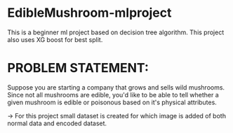 # EdibleMushroom-mlproject
This is a beginner ml project based on decision tree algorithm. This project also uses XG boost for best split.
# PROBLEM STATEMENT:

Suppose you are starting a company that grows and sells wild mushrooms.
Since not all mushrooms are edible, you'd like to be able to tell whether a given mushroom is edible or poisonous based on it's physical attributes.

-> For this project small dataset is created for which image is added of both normal data and encoded dataset.

